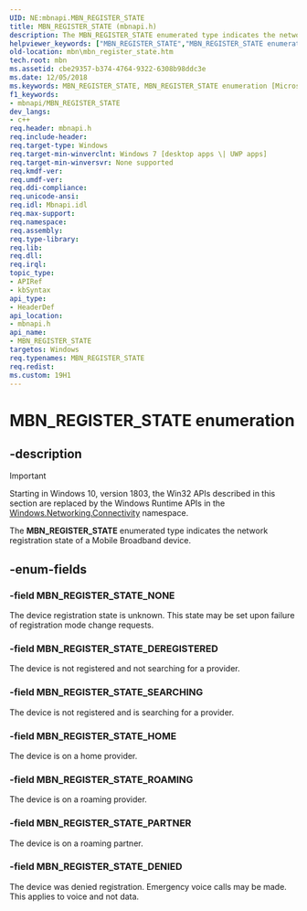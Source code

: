 ```yaml
---
UID: NE:mbnapi.MBN_REGISTER_STATE
title: MBN_REGISTER_STATE (mbnapi.h)
description: The MBN_REGISTER_STATE enumerated type indicates the network registration state of a Mobile Broadband device.
helpviewer_keywords: ["MBN_REGISTER_STATE","MBN_REGISTER_STATE enumeration [Microsoft Broadband Networks]","MBN_REGISTER_STATE_DENIED","MBN_REGISTER_STATE_DEREGISTERED","MBN_REGISTER_STATE_HOME","MBN_REGISTER_STATE_NONE","MBN_REGISTER_STATE_PARTNER","MBN_REGISTER_STATE_ROAMING","MBN_REGISTER_STATE_SEARCHING","mbn.mbn_register_state","mbnapi/MBN_REGISTER_STATE","mbnapi/MBN_REGISTER_STATE_DENIED","mbnapi/MBN_REGISTER_STATE_DEREGISTERED","mbnapi/MBN_REGISTER_STATE_HOME","mbnapi/MBN_REGISTER_STATE_NONE","mbnapi/MBN_REGISTER_STATE_PARTNER","mbnapi/MBN_REGISTER_STATE_ROAMING","mbnapi/MBN_REGISTER_STATE_SEARCHING"]
old-location: mbn\mbn_register_state.htm
tech.root: mbn
ms.assetid: cbe29357-b374-4764-9322-6308b98ddc3e
ms.date: 12/05/2018
ms.keywords: MBN_REGISTER_STATE, MBN_REGISTER_STATE enumeration [Microsoft Broadband Networks], MBN_REGISTER_STATE_DENIED, MBN_REGISTER_STATE_DEREGISTERED, MBN_REGISTER_STATE_HOME, MBN_REGISTER_STATE_NONE, MBN_REGISTER_STATE_PARTNER, MBN_REGISTER_STATE_ROAMING, MBN_REGISTER_STATE_SEARCHING, mbn.mbn_register_state, mbnapi/MBN_REGISTER_STATE, mbnapi/MBN_REGISTER_STATE_DENIED, mbnapi/MBN_REGISTER_STATE_DEREGISTERED, mbnapi/MBN_REGISTER_STATE_HOME, mbnapi/MBN_REGISTER_STATE_NONE, mbnapi/MBN_REGISTER_STATE_PARTNER, mbnapi/MBN_REGISTER_STATE_ROAMING, mbnapi/MBN_REGISTER_STATE_SEARCHING
f1_keywords:
- mbnapi/MBN_REGISTER_STATE
dev_langs:
- c++
req.header: mbnapi.h
req.include-header: 
req.target-type: Windows
req.target-min-winverclnt: Windows 7 [desktop apps \| UWP apps]
req.target-min-winversvr: None supported
req.kmdf-ver: 
req.umdf-ver: 
req.ddi-compliance: 
req.unicode-ansi: 
req.idl: Mbnapi.idl
req.max-support: 
req.namespace: 
req.assembly: 
req.type-library: 
req.lib: 
req.dll: 
req.irql: 
topic_type:
- APIRef
- kbSyntax
api_type:
- HeaderDef
api_location:
- mbnapi.h
api_name:
- MBN_REGISTER_STATE
targetos: Windows
req.typenames: MBN_REGISTER_STATE
req.redist: 
ms.custom: 19H1
---
```


# MBN_REGISTER_STATE enumeration


## -description

> [!IMPORTANT]
> Starting in Windows 10, version 1803, the Win32 APIs described in this section are replaced by the Windows Runtime APIs in the [Windows.Networking.Connectivity](/uwp/api/windows.networking.connectivity) namespace.

The <b>MBN_REGISTER_STATE</b> enumerated type indicates the network registration state of a Mobile Broadband device.


## -enum-fields




### -field MBN_REGISTER_STATE_NONE

The device registration state is unknown.  This state may be set upon failure of registration mode change requests.


### -field MBN_REGISTER_STATE_DEREGISTERED

The device is not registered and not searching for a provider.


### -field MBN_REGISTER_STATE_SEARCHING

The device is not registered and is searching for a provider.


### -field MBN_REGISTER_STATE_HOME

The device is on a home provider.


### -field MBN_REGISTER_STATE_ROAMING

The device is on a roaming provider.


### -field MBN_REGISTER_STATE_PARTNER

The device is on a roaming partner.


### -field MBN_REGISTER_STATE_DENIED

The device was denied registration.  Emergency voice calls may be made.  This applies to voice and not data.

